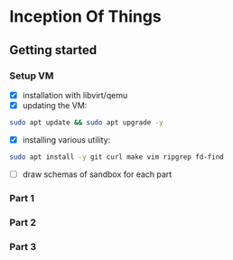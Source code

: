# Inception Of Things

## Getting started

### Setup VM

- [x] installation with libvirt/qemu
- [x] updating the VM:
```bash
sudo apt update && sudo apt upgrade -y
```
- [x] installing various utility:
```bash
sudo apt install -y git curl make vim ripgrep fd-find
```

- [ ] draw schemas of sandbox for each part

### Part 1
### Part 2
### Part 3
